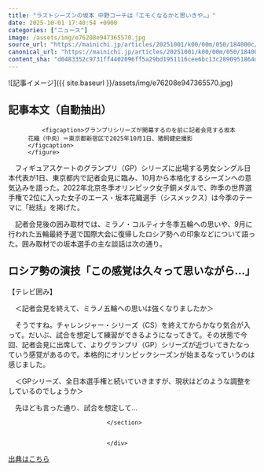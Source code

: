 ```yaml
---
title: "ラストシーズンの坂本 中野コーチは「エモくなるかと思いきや…」"
date: 2025-10-01 17:40:54 +0900
categories: ["ニュース"]
image: /assets/img/e76208e947365570.jpg
source_url: "https://mainichi.jp/articles/20251001/k00/00m/050/184000c/"
canonical_url: "https://mainichi.jp/articles/20251001/k00/00m/050/184000c/"
content_sha: "d0483352c9731ff4402096ff5a29bd1951116cee6bc13c2890951864d8014533"
---
```


![記事イメージ]({{ site.baseurl }}/assets/img/e76208e947365570.jpg)

## 記事本文（自動抽出）
<div><section class="articledetail-body is-mustpay" id="articledetail-body">



<div class="articledetail-image-left">
	<figure>
		
		<figcaption>グランプリシリーズが開幕するのを前に記者会見する坂本花織（中央）＝東京都新宿区で2025年10月1日、猪飼健史撮影</figcaption>
	</figure>
</div>
<p>　フィギュアスケートのグランプリ（GP）シリーズに出場する男女シングル日本代表が1日、東京都内で記者会見に臨み、10月から本格化するシーズンへの意気込みを語った。2022年北京冬季オリンピック女子銅メダルで、昨季の世界選手権で2位に入った女子のエース・坂本花織選手（シスメックス）は今季のテーマに「総括」を掲げた。</p>
<p>　記者会見後の囲み取材では、ミラノ・コルティナ冬季五輪への思いや、9月に行われた五輪最終予選で国際大会に復帰したロシア勢への印象などについて語った。囲み取材での坂本選手の主な談話は次の通り。</p>
<h2>ロシア勢の演技「この感覚は久々って思いながら…」</h2>
<p>【テレビ囲み】</p>
<p>　＜記者会見を終えて、ミラノ五輪への思いは強くなりましたか＞</p>
<p>　そうですね。チャレンジャー・シリーズ（CS）を終えてからかなり気合が入って。だいぶ、試合を想定して練習ができるようになってきて。その状態で今回、記者会見に出席して、よりグランプリ（GP）シリーズが近づいてきたなっていう感覚があるので。本格的にオリンピックシーズンが始まるなっていうのは感じました。</p>
<p>　＜GPシリーズ、全日本選手権と続いていきますが、現状はどのような調整をしているのでしょうか＞</p>
<p>　先ほども言った通り、試合を想定して…</p>


								</section>
								
								
                                </div>

[出典はこちら](https://mainichi.jp/articles/20251001/k00/00m/050/184000c/)
